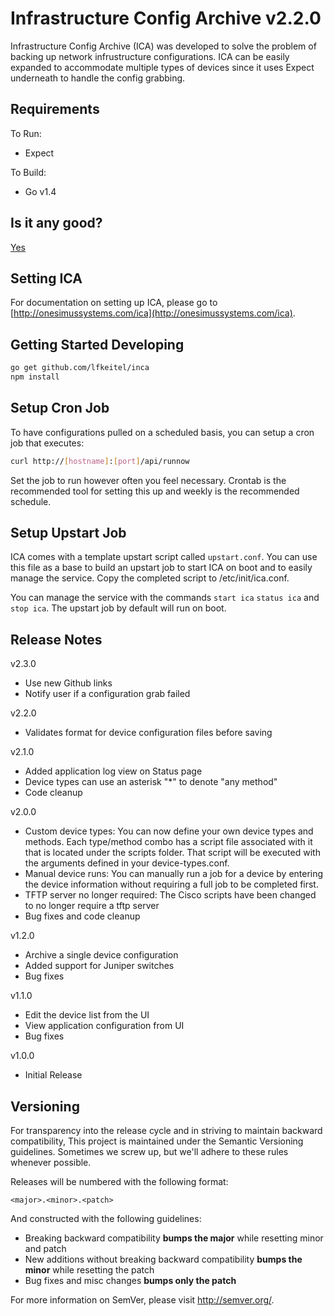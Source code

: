 Infrastructure Config Archive v2.2.0
====================================

Infrastructure Config Archive (ICA) was developed to solve the problem of backing up network infrustructure configurations.
ICA can be easily expanded to accommodate multiple types of devices since it uses Expect underneath to handle the
config grabbing.

Requirements
------------

To Run:

* Expect

To Build:

* Go v1.4

Is it any good?
---------------

[Yes](https://news.ycombinator.com/item?id=3067434)

Setting ICA
-----------

For documentation on setting up ICA, please go to [http://onesimussystems.com/ica](http://onesimussystems.com/ica).

Getting Started Developing
--------------------------

```Bash
go get github.com/lfkeitel/inca
npm install
```

Setup Cron Job
--------------

To have configurations pulled on a scheduled basis, you can setup a cron job that executes:

```Bash
curl http://[hostname]:[port]/api/runnow
```

Set the job to run however often you feel necessary. Crontab is the recommended tool for setting this
up and weekly is the recommended schedule.

Setup Upstart Job
-----------------

ICA comes with a template upstart script called `upstart.conf`. You can use this file as a base to build an
upstart job to start ICA on boot and to easily manage the service. Copy the completed script to /etc/init/ica.conf.

You can manage the service with the commands `start ica` `status ica` and `stop ica`. The upstart job by default
will run on boot.

Release Notes
-------------

v2.3.0

- Use new Github links
- Notify user if a configuration grab failed

v2.2.0

- Validates format for device configuration files before saving

v2.1.0

- Added application log view on Status page
- Device types can use an asterisk "*" to denote "any method"
- Code cleanup

v2.0.0

- Custom device types: You can now define your own device types and methods. Each type/method combo has a script file
associated with it that is located under the scripts folder. That script will be executed with the arguments defined in
your device-types.conf.
- Manual device runs: You can manually run a job for a device by entering the device information without requiring a full
job to be completed first.
- TFTP server no longer required: The Cisco scripts have been changed to no longer require a tftp server
- Bug fixes and code cleanup

v1.2.0

- Archive a single device configuration
- Added support for Juniper switches
- Bug fixes

v1.1.0

- Edit the device list from the UI
- View application configuration from UI
- Bug fixes

v1.0.0

- Initial Release

Versioning
----------

For transparency into the release cycle and in striving to maintain backward compatibility, This project is maintained under the Semantic Versioning guidelines. Sometimes we screw up, but we'll adhere to these rules whenever possible.

Releases will be numbered with the following format:

`<major>.<minor>.<patch>`

And constructed with the following guidelines:

- Breaking backward compatibility **bumps the major** while resetting minor and patch
- New additions without breaking backward compatibility **bumps the minor** while resetting the patch
- Bug fixes and misc changes **bumps only the patch**

For more information on SemVer, please visit <http://semver.org/>.
